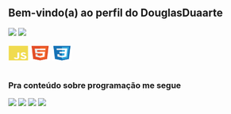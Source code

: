 ## Bem-vindo(a) ao perfil do DouglasDuaarte


 <div>
   <a href="https://www.instagram.com/douglas_duaartee/" target="_blank" rel="noopener noreferrer"> </a>
   <img height="180em" src="https://github-readme-stats.vercel.app/api?username=DouglasDuaarte&show_icons=true&theme=merko&include_all_commits=true&count_private=true"/>
   <img height="180em" src="https://github-readme-stats.vercel.app/api/top-langs/?username=DouglasDuaarte&layout=compact&langs_count=6&theme=tokyonight"/>
</div>
    
<div style="display: inline_block"><br>
  <img align="center" alt="Js" height="30" width="40" src="https://raw.githubusercontent.com/devicons/devicon/master/icons/javascript/javascript-plain.svg">
  <img align="center" alt="HTML" height="30" width="40" src="https://raw.githubusercontent.com/devicons/devicon/master/icons/html5/html5-original.svg">
  <img align="center" alt="CSS" height="30" width="40" src="https://raw.githubusercontent.com/devicons/devicon/master/icons/css3/css3-original.svg">
</div>
 
<br>
 
### Pra conteúdo sobre programação me segue
 
<div> 
  
  <a href="https://www.instagram.com/douglas_duaartee/" target="_blank"><img src="https://img.shields.io/badge/-Instagram-%23E4405F?style=for-the-badge&logo=instagram&logoColor=white" target="_blank"></a>
 <a href="" target="_blank"><img src="https://img.shields.io/badge/Discord-7289DA?style=for-the-badge&logo=discord&logoColor=white" target="_blank"></a> 
  <a href ="" ><img src="https:///img.shields.io/badge/-Gmail-%23333?style=for-the-badge&logo=gmail&logoColor=white" target="_blank"></a>
  <a href="https://www.linkedin.com/in/douglas-duarte-7b8051336)" target="_blank"><img src="https://img.shields.io/badge/-LinkedIn-%7b8051336?style=for-the-badge&logo=linkedin&logoColor=white" target="_blank"></a>
</div>
